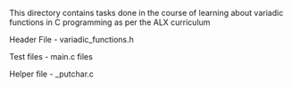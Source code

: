 This directory contains tasks done in the course of learning about variadic functions in C programming as per the ALX curriculum

Header File - variadic_functions.h

Test files - main.c files

Helper file - _putchar.c
